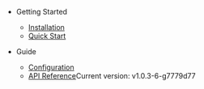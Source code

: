 * Getting Started
  * [Installation](installation.md)
  * [Quick Start](quickstart.md)

* Guide
  * [Configuration](configuration.md)
  * [API Reference](api.md)Current version: v1.0.3-6-g7779d77
